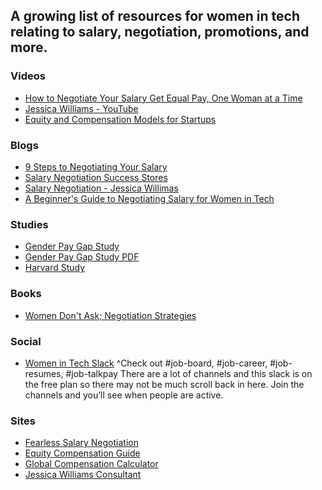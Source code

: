 ## A growing list of resources for women in tech relating to salary, negotiation, promotions, and more.

### Videos 
- [How to Negotiate Your Salary Get Equal Pay, One Woman at a Time](https://www.youtube.com/watch?v=Yxe6WMoEuus)
- [Jessica Williams - YouTube](https://www.youtube.com/channel/UCtwlxYplYEuf2htUZDOcdBA)
- [Equity and Compensation Models for Startups](https://www.youtube.com/watch?v=rXUFKDVtAVE&feature=youtu.be)

### Blogs 
- [9 Steps to Negotiating Your Salary](https://ontherisesolutions.com/new-blog/2018/9/17/9-steps-to-negotiating-your-salary)
- [Salary Negotiation Success Stores](https://www.askamanager.org/2019/06/share-your-salary-negotiation-success-stories.html)
- [Salary Negotiation - Jessica Willimas](https://www.theriveter.co/voice/guest-blog-salary-negotiation)
- [A Beginner's Guide to Negotiating Salary for Women in Tech](https://medium.com/product-popcorn/a-beginners-guide-to-negotiating-salary-for-women-in-tech-83ca40733d04)

### Studies 
- [Gender Pay Gap Study](https://www.glassdoor.com/research/studies/gender-pay-gap/)
- [Gender Pay Gap Study PDF](https://www.glassdoor.com/research/app/uploads/sites/2/2016/03/Glassdoor-Gender-Pay-Gap-Study.pdf)
- [Harvard Study](https://www.pon.harvard.edu/freemium/salary-negotiations/?ecid=SalaryNg-Salar-00-tx)

### Books 
- [Women Don't Ask; Negotiation Strategies](https://www.amazon.com/Women-Dont-Ask-Negotiation-Strategies/dp/0553383876)


### Social
- [Women in Tech Slack](http://womenintech.slack.com)
  ^Check out #job-board, #job-career, #job-resumes, #job-talkpay
  There are a lot of channels and this slack is on the free plan so there may not be much scroll back in here. Join the channels and you’ll see when people are active.
 
### Sites
- [Fearless Salary Negotiation](https://fearlesssalarynegotiation.com/)
- [Equity Compensation Guide](https://www.holloway.com/g/equity-compensation)
- [Global Compensation Calculator](https://about.gitlab.com/handbook/people-operations/global-compensation/calculator/)
- [Jessica Williams Consultant](https://ontherisesolutions.com/)
